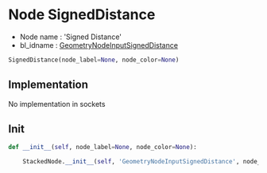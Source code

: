 # Node SignedDistance

- Node name : 'Signed Distance'
- bl_idname : [GeometryNodeInputSignedDistance](https://docs.blender.org/api/current/bpy.types.GeometryNodeInputSignedDistance.html)


``` python
SignedDistance(node_label=None, node_color=None)
```
## Implementation

No implementation in sockets

## Init

``` python
def __init__(self, node_label=None, node_color=None):

    StackedNode.__init__(self, 'GeometryNodeInputSignedDistance', node_label=node_label, node_color=node_color)
```
